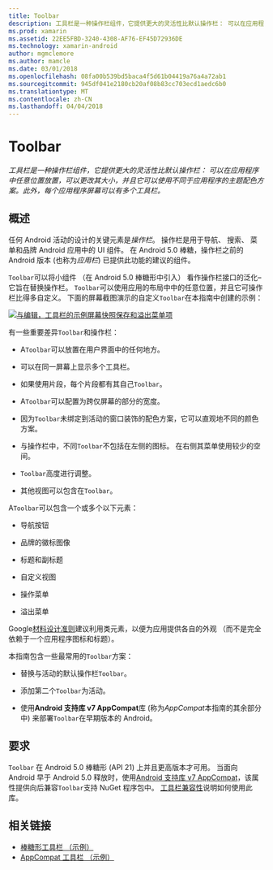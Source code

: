 ```yaml
---
title: Toolbar
description: 工具栏是一种操作栏组件，它提供更大的灵活性比默认操作栏： 可以在应用程序中任意位置放置，可以更改其大小，并且它可以使用不同于应用程序的主题配色方案。 此外，每个应用程序屏幕可以有多个工具栏。
ms.prod: xamarin
ms.assetid: 22EE5FBD-3240-4308-AF76-EF45D72936DE
ms.technology: xamarin-android
author: mgmclemore
ms.author: mamcle
ms.date: 03/01/2018
ms.openlocfilehash: 08fa00b539bd5baca4f5d61b04419a76a4a72ab1
ms.sourcegitcommit: 945df041e2180cb20af08b83cc703ecd1aedc6b0
ms.translationtype: MT
ms.contentlocale: zh-CN
ms.lasthandoff: 04/04/2018
---
```

# <a name="toolbar"></a>Toolbar

_工具栏是一种操作栏组件，它提供更大的灵活性比默认操作栏： 可以在应用程序中任意位置放置，可以更改其大小，并且它可以使用不同于应用程序的主题配色方案。此外，每个应用程序屏幕可以有多个工具栏。_

 
## <a name="overview"></a>概述

任何 Android 活动的设计的关键元素是*操作栏*。 操作栏是用于导航、 搜索、 菜单和品牌 Android 应用中的 UI 组件。 在 Android 5.0 棒糖，操作栏之前的 Android 版本 (也称为*应用栏*) 已提供此功能的建议的组件。 

`Toolbar`可以将小组件 （在 Android 5.0 棒糖形中引入） 看作操作栏接口的泛化&ndash;它旨在替换操作栏。 `Toolbar`可以使用应用的布局中中的任意位置，并且它可操作栏比得多自定义。 下面的屏幕截图演示的自定义`Toolbar`在本指南中创建的示例： 

[![与编辑，工具栏的示例屏幕快照保存和溢出菜单项](images/01-toolbar-sml.png)](images/01-toolbar.png#lightbox)

有一些重要差异`Toolbar`和操作栏： 

-   A`Toolbar`可以放置在用户界面中的任何地方。

-   可以在同一屏幕上显示多个工具栏。

-   如果使用片段，每个片段都有其自己`Toolbar`。 

-   A`Toolbar`可以配置为跨仅屏幕的部分的宽度。 

-   因为`Toolbar`未绑定到活动的窗口装饰的配色方案，它可以直观地不同的颜色方案。 

-   与操作栏中，不同`Toolbar`不包括在左侧的图标。 在右侧其菜单使用较少的空间。 

-   `Toolbar`高度进行调整。 

-   其他视图可以包含在`Toolbar`。 

A`Toolbar`可以包含一个或多个以下元素： 

-   导航按钮

-   品牌的徽标图像

-   标题和副标题

-   自定义视图

-   操作菜单

-   溢出菜单

Google[材料设计准则](https://material.google.com/)建议利用类元素，以便为应用提供各自的外观 （而不是完全依赖于一个应用程序图标和标题）。 

本指南包含一些最常用的`Toolbar`方案：

-   替换与活动的默认操作栏`Toolbar`。 

-   添加第二个`Toolbar`为活动。

-   使用**Android 支持库 v7 AppCompat**库 (称为*AppCompat*本指南的其余部分中) 来部署`Toolbar`在早期版本的 Android。 

 
 
## <a name="requirements"></a>要求

`Toolbar` 在 Android 5.0 棒糖形 (API 21) 上并且更高版本才可用。 当面向 Android 早于 Android 5.0 释放时，使用[Android 支持库 v7 AppCompat](https://www.nuget.org/packages/Xamarin.Android.Support.v7.AppCompat/)，该属性提供向后兼容`Toolbar`支持 NuGet 程序包中。 
[工具栏兼容性](~/android/user-interface/controls/tool-bar/toolbar-compatibility.md)说明如何使用此库。 




## <a name="related-links"></a>相关链接

- [棒糖形工具栏 （示例）](https://developer.xamarin.com/samples/monodroid/android5.0/Toolbar/)
- [AppCompat 工具栏 （示例）](https://developer.xamarin.com/samples/monodroid/Supportv7/AppCompat/Toolbar/)
